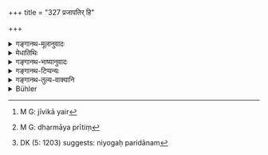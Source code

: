 +++
title = "327 प्रजापतिर् हि"

+++

<details><summary>गङ्गानथ-मूलानुवादः</summary>

Prajāpati, having created cattle, made them over to the Vaiśya; while to the Brāhmaṇā and the Kṣatriya he made over all creatures.—(327)
</details>

<details><summary>मेधातिथिः</summary>

पशुरक्षणं वैश्यस्य न केवलं जीविकायै,[^७९१] यावद् धर्मायापीति[^७९२] दर्शयत्य् अर्थवादेन । कथं पुनर् दृष्टे सत्य् अदृष्टम् उक्तम् । प्रजापालनवन् "नियमात् परिपालनीयं त्वया" इति नियोगपरिदानम्[^७९३] । क्षत्रियस्य प्रजापालने ऽधिकारो निरूपितः । ब्राह्मणस्य प्रायश्चित्तोपदेशादिना जपहोमादिना च "आदित्याज् जायते वृष्टिः" (म्ध् ३.७६) इति सर्वाधिकारः । दृष्टान्तार्थं चैतत् । तथैव धर्म एव वैश्यस्य पशुरक्षणादिः ॥ ९.३२७ ॥


[^७९३]:
     DK (5: 1203) suggests: niyogaḥ paridānam


[^७९२]:
     M G: dharmāya prītiṃ


[^७९१]:
     M G: jīvikā yair
</details>

<details><summary>गङ्गानथ-भाष्यानुवादः</summary>

The tending of cattle is not only a means of *livelihood* for the Vaiśya; it also forms his *duty*. This is what is indicated by this declamatory passage.

“How is it that the author should impose an invisible (transcedental) character upon what is quite visible?”

It has been done with a view to bringing it home to the Vaiśya that he must, as an obligation, do the tending of cattle, in the same manner as the *Kṣatriya* does the protecting of the people.

How the protecting of the people is binding upon the *Kṣatriya* has already been explained before. As for the *Brāhmaṇa*, he is entitled to all sorts of ‘protection,’ by virtue of his being the person who prescribes the necessary expiatory rites, performs prayers, offers oblations and thereby obtains min from the sun, and so forth.

What is stated here is only by way of illustration; and all that is meant is that the tending of cattle forms the duty of the Vaiśya.—(327)
</details>

<details><summary>गङ्गानथ-टिप्पन्यः</summary>

This verse is quoted in *Parāśaramādhava* (Ācāra, p. 417)
</details>

<details><summary>गङ्गानथ-तुल्य-वाक्यानि</summary>

**(verses 9.326-333)  
**

[\[See texts under
8.410-418.\]]

See Comparative notes for [Verse 9.326].
</details>

<details><summary>Bühler</summary>

327	For when the Lord of creatures (Pragapati) created cattle, he made them over to the Vaisya; to the Brahmana, and to the king he entrusted all created beings.
</details>
